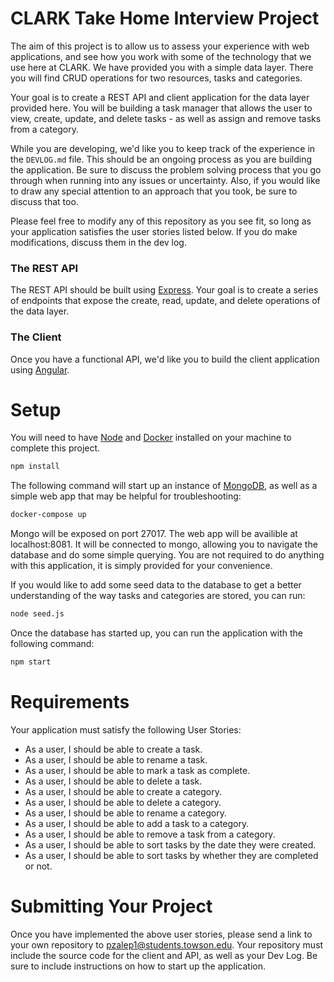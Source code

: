 # CLARK Take Home Interview Project
The aim of this project is to allow us to assess your experience with web applications, and see how you work with some of the technology that we use here at CLARK. We have provided you with a simple data layer. There you will find CRUD operations for two resources, tasks and categories.

Your goal is to create a REST API and client application for the data layer provided here. You will be building a task manager that allows the user to view, create, update, and delete tasks - as well as assign and remove tasks from a category.

While you are developing, we'd like you to keep track of the experience in the `DEVLOG.md` file. This should be an ongoing process as you are building the application. Be sure to discuss the problem solving process that you go through when running into any issues or uncertainty. Also, if you would like to draw any special attention to an approach that you took, be sure to discuss that too.

Please feel free to modify any of this repository as you see fit, so long as your application satisfies the user stories listed below. If you do make modifications, discuss them in the dev log.

### The REST API
The REST API should be built using [Express](https://expressjs.com/). Your goal is to create a series of endpoints that expose the create, read, update, and delete operations of the data layer.

### The Client
Once you have a functional API, we'd like you to build the client application using [Angular](https://angular.io/).

# Setup
You will need to have [Node](https://nodejs.org/en/) and [Docker](https://www.docker.com/get-started) installed on your machine to complete this project.

```sh
npm install
```

The following command will start up an instance of [MongoDB](https://www.mongodb.com/), as well as a simple web app that may be helpful for troubleshooting:
```sh
docker-compose up
```

Mongo will be exposed on port 27017. The web app will be availible at localhost:8081. It will be connected to mongo, allowing you to navigate the database and do some simple querying. You are not required to do anything with this application, it is simply provided for your convenience.

If you would like to add some seed data to the database to get a better understanding of the way tasks and categories are stored, you can run:
```sh
node seed.js
```

Once the database has started up, you can run the application with the following command:
```sh
npm start
```

# Requirements
Your application must satisfy the following User Stories:
- As a user, I should be able to create a task.
- As a user, I should be able to rename a task.
- As a user, I should be able to mark a task as complete.
- As a user, I should be able to delete a task.
- As a user, I should be able to create a category.
- As a user, I should be able to delete a category.
- As a user, I should be able to rename a category.
- As a user, I should be able to add a task to a category.
- As a user, I should be able to remove a task from a category.
- As a user, I should be able to sort tasks by the date they were created.
- As a user, I should be able to sort tasks by whether they are completed or not.

# Submitting Your Project
Once you have implemented the above user stories, please send a link to your own repository to pzalep1@students.towson.edu. Your repository must include the source code for the client and API, as well as your Dev Log. Be sure to include instructions on how to start up the application.
